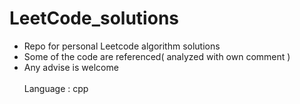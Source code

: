 # LeetCode_solutions
- Repo for personal Leetcode algorithm solutions<br>
- Some of the code are referenced( analyzed with own comment )<n>
- Any advise is welcome<br><br>
Language : cpp

